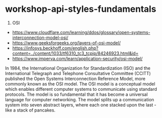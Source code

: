 # workshop-api-styles-fundamentals

1. OSI

- https://www.cloudflare.com/learning/ddos/glossary/open-systems-interconnection-model-osi/
- https://www.geeksforgeeks.org/layers-of-osi-model/
- https://infosys.beckhoff.com/english.php?content=../content/1033/tf6310_tc3_tcpip/84246923.html&id=
- https://www.imperva.com/learn/application-security/osi-model/


In 1984, the International Organization for Standardization (ISO) and the International Telegraph and Telephone Consultative Committee (CCITT) published the Open Systems Interconnection Reference Model, more commonly known as the OSI model. The OSI model is a conceptual model which enables different computer systems to communicate using standard protocols. The model is so fundamental that it has become a universal language for computer networking. The model splits up a communication system into seven abstract layers, where each one stacked upon the last - like a stack of pancakes.
